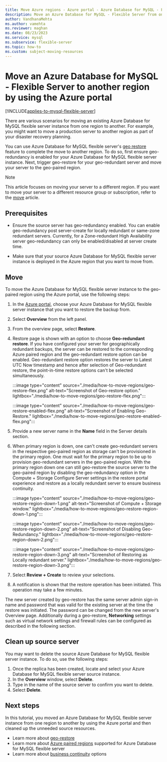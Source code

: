 ```yaml
---
title: Move Azure regions - Azure portal - Azure Database for MySQL - Flexible Server
description: Move an Azure Database for MySQL - Flexible Server from one Azure region to another using the Azure portal.
author: VandhanaMehta
ms.author: vamehta
ms.reviewer: maghan
ms.date: 08/23/2023
ms.service: mysql
ms.subservice: flexible-server
ms.topic: how-to
ms.custom: subject-moving-resources
---
```


# Move an Azure Database for MySQL - Flexible Server to another region by using the Azure portal

[!INCLUDE[applies-to-mysql-flexible-server](../includes/applies-to-mysql-flexible-server.md)]

There are various scenarios for moving an existing Azure Database for MySQL flexible server instance from one region to another. For example, you might want to move a production server to another region as part of your disaster recovery planning.

You can use Azure Database for MySQL flexible server's [geo restore](concepts-backup-restore.md#geo-restore) feature to complete the move to another region. To do so, first ensure geo-redundancy is enabled for your Azure Database for MySQL flexible server instance. Next, trigger geo-restore for your geo-redundant server and move your server to the geo-paired region.

> [!NOTE]  
> This article focuses on moving your server to a different region. If you want to move your server to a different resource group or subscription, refer to the [move](../../azure-resource-manager/management/move-resource-group-and-subscription.md) article.

## Prerequisites

- Ensure the source server has geo-redundancy enabled. You can enable geo-redundancy post server-create for locally redundant or same-zone redundant servers. Currently, for a Zone-redundant High Availability server geo-redundancy can only be enabled/disabled at server create time.

- Make sure that your source Azure Database for MySQL flexible server instance is deployed in the Azure region that you want to move from.

## Move

To move the Azure Database for MySQL flexible server instance to the geo-paired region using the Azure portal, use the following steps:

1. In the [Azure portal](https://portal.azure.com/), choose your Azure Database for MySQL flexible server instance that you want to restore the backup from.

1. Select **Overview** from the left panel.

1. From the overview page, select **Restore**.

1. Restore page is shown with an option to choose **Geo-redundant restore**. If you have configured your server for geographically redundant backups, the server can be restored to the corresponding Azure paired region and the geo-redundant restore option can be enabled. Geo-redundant restore option restores the server to Latest UTC Now timestamp and hence after selection of Geo-redundant restore, the point-in-time restore options can't be selected simultaneously.

   :::image type="content" source="./media/how-to-move-regions/geo-restore-flex.png" alt-text="Screenshot of Geo-restore option." lightbox="./media/how-to-move-regions/geo-restore-flex.png":::

   :::image type="content" source="./media/how-to-move-regions/geo-restore-enabled-flex.png" alt-text="Screenshot of Enabling Geo-Restore." lightbox="./media/how-to-move-regions/geo-restore-enabled-flex.png":::

1. Provide a new server name in the **Name** field in the Server details section.

1. When primary region is down, one can't create geo-redundant servers in the respective geo-paired region as storage can't be provisioned in the primary region. One must wait for the primary region to be up to provision geo-redundant servers in the geo-paired region. With the primary region down one can still geo-restore the source server to the geo-paired region by disabling the geo-redundancy option in the Compute + Storage Configure Server settings in the restore portal experience and restore as a locally redundant server to ensure business continuity.

   :::image type="content" source="./media/how-to-move-regions/geo-restore-region-down-1.png" alt-text="Screenshot of Compute + Storage window." lightbox="./media/how-to-move-regions/geo-restore-region-down-1.png":::

   :::image type="content" source="./media/how-to-move-regions/geo-restore-region-down-2.png" alt-text="Screenshot of Disabling Geo-Redundancy." lightbox="./media/how-to-move-regions/geo-restore-region-down-2.png":::

   :::image type="content" source="./media/how-to-move-regions/geo-restore-region-down-3.png" alt-text="Screenshot of Restoring as Locally redundant server." lightbox="./media/how-to-move-regions/geo-restore-region-down-3.png":::

1. Select **Review + Create** to review your selections.

1. A notification is shown that the restore operation has been initiated. This operation may take a few minutes.

The new server created by geo-restore has the same server admin sign-in name and password that was valid for the existing server at the time the restore was initiated. The password can be changed from the new server's Overview page. Additionally during a geo-restore, **Networking** settings such as virtual network settings and firewall rules can be configured as described in the following section.

## Clean up source server

You may want to delete the source Azure Database for MySQL flexible server instance. To do so, use the following steps:

1. Once the replica has been created, locate and select your Azure Database for MySQL flexible server source instance.
1. In the **Overview** window, select **Delete**.
1. Type in the name of the source server to confirm you want to delete.
1. Select **Delete**.

## Next steps

In this tutorial, you moved an Azure Database for MySQL flexible server instance from one region to another by using the Azure portal and then cleaned up the unneeded source resources.

- Learn more about [geo-restore](concepts-backup-restore.md#geo-restore)
- Learn more about [Azure paired regions](overview.md#azure-regions) supported for Azure Database for MySQL flexible server
- Learn more about [business continuity](concepts-business-continuity.md) options
